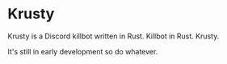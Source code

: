 # Krusty

Krusty is a Discord killbot written in Rust. Killbot in Rust. Krusty.

It's still in early development so do whatever.
